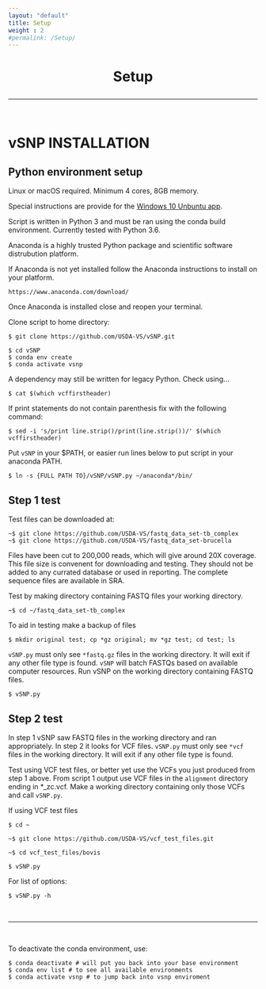 ```yaml
---
layout: "default"
title: Setup
weight : 2
#permalink: /Setup/
---
```


<h1><p style="text-align: center">Setup</p></h1>

-----
<br>

vSNP INSTALLATION
=================

## Python environment setup

Linux or macOS required.  Minimum 4 cores, 8GB memory.

Special instructions are provide for the [Windows 10 Unbuntu app](https://usda-vs.github.io/vSNP/windows10.html).

Script is written in Python 3 and must be ran using the conda build environment.  Currently tested with Python 3.6. 

Anaconda is a highly trusted Python package and scientific software distrubution platform.  

If Anaconda is not yet installed follow the Anaconda instructions to install on your platform.

    https://www.anaconda.com/download/     
    
Once Anaconda is installed close and reopen your terminal.

Clone script to home directory: 

    $ git clone https://github.com/USDA-VS/vSNP.git

    $ cd vSNP
    $ conda env create
    $ conda activate vsnp

 A dependency may still be written for legacy Python.  Check using...

    $ cat $(which vcffirstheader)
 
 If print statements do not contain parenthesis fix with the following command:

    $ sed -i 's/print line.strip()/print(line.strip())/' $(which vcffirstheader)

Put `vSNP` in your $PATH, or easier run lines below to put script in your anaconda PATH.

    $ ln -s {FULL PATH TO}/vSNP/vSNP.py ~/anaconda*/bin/

## Step 1 test

Test files can be downloaded at:

    ~$ git clone https://github.com/USDA-VS/fastq_data_set-tb_complex
    ~$ git clone https://github.com/USDA-VS/fastq_data_set-brucella
    
Files have been cut to 200,000 reads, which will give around 20X coverage.  This file size is convenent for downloading and testing.  They should not be added to any currated database or used in reporting.  The complete sequence files are available in SRA.

Test by making directory containing FASTQ files your working directory.

    ~$ cd ~/fastq_data_set-tb_complex

To aid in testing make a backup of files

    $ mkdir original test; cp *gz original; mv *gz test; cd test; ls

`vSNP.py` must only see `*fastq.gz` files in the working directory.  It will exit if any other file type is found.  `vSNP` will batch FASTQs based on available computer resources.  Run vSNP on the working directory containing FASTQ files.

    $ vSNP.py


## Step 2 test

In step 1 vSNP saw FASTQ files in the working directory and ran appropriately.  In step 2 it looks for VCF files.  `vSNP.py` must only see `*vcf` files in the working directory.  It will exit if any other file type is found.  

Test using VCF test files, or better yet use the VCFs you just produced from step 1 above.  From script 1 output use VCF files in the `alignment` directory ending in *_zc.vcf.  Make a working directory containing only those VCFs and call `vSNP.py`.  
    
If using VCF test files

    $ cd ~
    
    ~$ git clone https://github.com/USDA-VS/vcf_test_files.git
    
    ~$ cd vcf_test_files/bovis

    $ vSNP.py
    
For list of options:
    
    $ vSNP.py -h
    
<br>

---

<br>

To deactivate the conda environment, use:
    
    $ conda deactivate # will put you back into your base environment
    $ conda env list # to see all available environments
    $ conda activate vsnp # to jump back into vsnp enviroment
